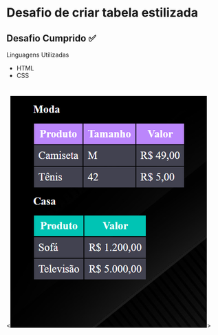 # Desafio de criar tabela estilizada
## Desafio Cumprido ✅
Linguagens Utilizadas 
<ul>
    <li>HTML</li>
    <li>CSS</li>
</ul>

 #
<![imagem tabela estilizada](tabela.png)>
#